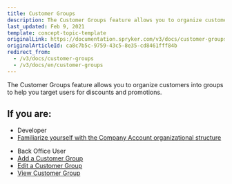 ```yaml
---
title: Customer Groups
description: The Customer Groups feature allows you to organize customers into groups to help you target users for discounts and promotions.
last_updated: Feb 9, 2021
template: concept-topic-template
originalLink: https://documentation.spryker.com/v3/docs/customer-groups
originalArticleId: ca8c7b5c-9759-43c5-8e35-cd8461fff84b
redirect_from:
  - /v3/docs/customer-groups
  - /v3/docs/en/customer-groups
---
```


The Customer Groups feature allows you to organize customers into groups to help you target users for discounts and promotions.

 ## If you are:

<div class="mr-container">
    <div class="mr-list-container">
        <!-- col1 -->
        <div class="mr-col">
            <ul class="mr-list mr-list-green">
                <li class="mr-title">Developer</li>
                <li><a href="/docs/scos/dev/feature-walkthroughs/{{page.version}}/customer-account-management-feature-walkthrough/reference-information-customer-module-overview.html" class="mr-link">Familiarize yourself with the Company Account organizational structure</a></li>
                 </ul>
        </div>
         <!-- col2 -->
        <div class="mr-col">
            <ul class="mr-list mr-list-blue">
                <li class="mr-title"> Back Office User</li>
                <li><a href="/docs/scos/user/back-office-user-guides/{{page.version}}/customer/customer-customer-access-customer-groups/managing-customer-groups.html#adding-a-customer-group" class="mr-link">Add a Customer Group</a></li>
                <li><a href="/docs/scos/user/back-office-user-guides/{{page.version}}/customer/customer-customer-access-customer-groups/managing-customer-groups.html#editing-a-customer-group" class="mr-link">Edit a Customer Group</a></li>
                <li><a href="/docs/scos/user/back-office-user-guides/{{page.version}}/customer/customer-customer-access-customer-groups/managing-customer-groups.html#viewing-customer-groups" class="mr-link">View Customer Group</a></li>
               </ul>
        </div>
         </div>
</div>
